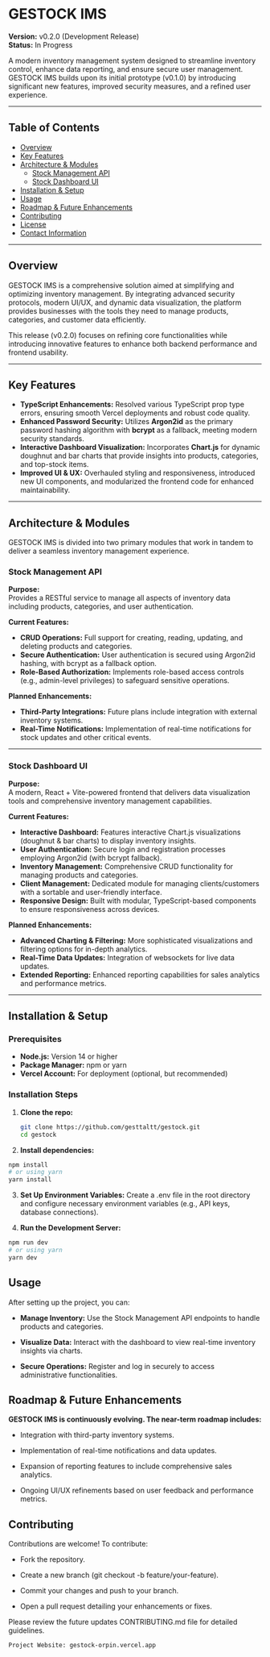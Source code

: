 # GESTOCK IMS

**Version:** v0.2.0 (Development Release)  
**Status:** In Progress

A modern inventory management system designed to streamline inventory control, enhance data reporting, and ensure secure user management. GESTOCK IMS builds upon its initial prototype (v0.1.0) by introducing significant new features, improved security measures, and a refined user experience.

---

## Table of Contents

- [Overview](#overview)
- [Key Features](#key-features)
- [Architecture & Modules](#architecture--modules)
  - [Stock Management API](#stock-management-api)
  - [Stock Dashboard UI](#stock-dashboard-ui)
- [Installation & Setup](#installation--setup)
- [Usage](#usage)
- [Roadmap & Future Enhancements](#roadmap--future-enhancements)
- [Contributing](#contributing)
- [License](#license)
- [Contact Information](#contact-information)

---

## Overview

GESTOCK IMS is a comprehensive solution aimed at simplifying and optimizing inventory management. By integrating advanced security protocols, modern UI/UX, and dynamic data visualization, the platform provides businesses with the tools they need to manage products, categories, and customer data efficiently.

This release (v0.2.0) focuses on refining core functionalities while introducing innovative features to enhance both backend performance and frontend usability.

---

## Key Features

- **TypeScript Enhancements:** Resolved various TypeScript prop type errors, ensuring smooth Vercel deployments and robust code quality.
- **Enhanced Password Security:** Utilizes **Argon2id** as the primary password hashing algorithm with **bcrypt** as a fallback, meeting modern security standards.
- **Interactive Dashboard Visualization:** Incorporates **Chart.js** for dynamic doughnut and bar charts that provide insights into products, categories, and top-stock items.
- **Improved UI & UX:** Overhauled styling and responsiveness, introduced new UI components, and modularized the frontend code for enhanced maintainability.

---

## Architecture & Modules

GESTOCK IMS is divided into two primary modules that work in tandem to deliver a seamless inventory management experience.

### Stock Management API

**Purpose:**  
Provides a RESTful service to manage all aspects of inventory data including products, categories, and user authentication.

**Current Features:**
- **CRUD Operations:** Full support for creating, reading, updating, and deleting products and categories.
- **Secure Authentication:** User authentication is secured using Argon2id hashing, with bcrypt as a fallback option.
- **Role-Based Authorization:** Implements role-based access controls (e.g., admin-level privileges) to safeguard sensitive operations.

**Planned Enhancements:**
- **Third-Party Integrations:** Future plans include integration with external inventory systems.
- **Real-Time Notifications:** Implementation of real-time notifications for stock updates and other critical events.

---

### Stock Dashboard UI

**Purpose:**  
A modern, React + Vite-powered frontend that delivers data visualization tools and comprehensive inventory management capabilities.

**Current Features:**
- **Interactive Dashboard:** Features interactive Chart.js visualizations (doughnut & bar charts) to display inventory insights.
- **User Authentication:** Secure login and registration processes employing Argon2id (with bcrypt fallback).
- **Inventory Management:** Comprehensive CRUD functionality for managing products and categories.
- **Client Management:** Dedicated module for managing clients/customers with a sortable and user-friendly interface.
- **Responsive Design:** Built with modular, TypeScript-based components to ensure responsiveness across devices.

**Planned Enhancements:**
- **Advanced Charting & Filtering:** More sophisticated visualizations and filtering options for in-depth analytics.
- **Real-Time Data Updates:** Integration of websockets for live data updates.
- **Extended Reporting:** Enhanced reporting capabilities for sales analytics and performance metrics.

---

## Installation & Setup

### Prerequisites

- **Node.js:** Version 14 or higher
- **Package Manager:** npm or yarn
- **Vercel Account:** For deployment (optional, but recommended)

### Installation Steps

1. **Clone the repo:**
   ```bash
   git clone https://github.com/gesttaltt/gestock.git
   cd gestock
   ```
2. **Install dependencies:**
```bash
npm install
# or using yarn
yarn install
  ```
3. **Set Up Environment Variables:** 
Create a .env file in the root directory and configure necessary environment variables (e.g., API keys, database connections).

4. **Run the Development Server:**
```bash
npm run dev
# or using yarn
yarn dev
  ```

## Usage

After setting up the project, you can:

 - **Manage Inventory:** Use the Stock Management API endpoints to handle products and categories.

 - **Visualize Data:** Interact with the dashboard to view real-time inventory insights via charts.

 - **Secure Operations:** Register and log in securely to access administrative functionalities.

## Roadmap & Future Enhancements

**GESTOCK IMS is continuously evolving. The near-term roadmap includes:**

 -   Integration with third-party inventory systems.

 -   Implementation of real-time notifications and data updates.

 -   Expansion of reporting features to include comprehensive sales analytics.

 -   Ongoing UI/UX refinements based on user feedback and performance metrics.

## Contributing

Contributions are welcome! To contribute:

 -   Fork the repository.

 -   Create a new branch (git checkout -b feature/your-feature).

 -   Commit your changes and push to your branch.

-  Open a pull request detailing your enhancements or fixes.

Please review the future updates CONTRIBUTING.md file for detailed guidelines.

    Project Website: gestock-orpin.vercel.app
